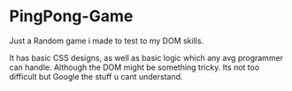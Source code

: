 # PingPong-Game
Just a Random game i made to test to my DOM skills.


It has basic CSS designs, as well as basic logic which any avg programmer can handle. Although the DOM might be something tricky. Its not too difficult but Google the stuff u cant understand.
